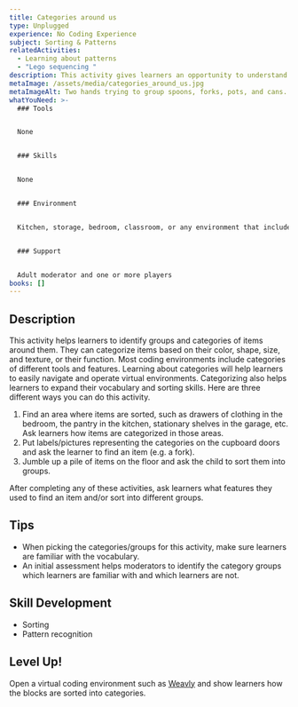```yaml
---
title: Categories around us
type: Unplugged
experience: No Coding Experience
subject: Sorting & Patterns
relatedActivities:
  - Learning about patterns
  - "Lego sequencing "
description: This activity gives learners an opportunity to understand and practice sorting.
metaImage: /assets/media/categories_around_us.jpg
metaImageAlt: Two hands trying to group spoons, forks, pots, and cans.
whatYouNeed: >-
  ### Tools


  None


  ### Skills


  None


  ### Environment


  Kitchen, storage, bedroom, classroom, or any environment that includes different groupings of items


  ### Support


  Adult moderator and one or more players
books: []
---
```

## Description

This activity helps learners to identify groups and categories of items around them. They can categorize items based on their color, shape, size, and texture, or their function. Most coding environments include categories of different tools and features. Learning about categories will help learners to easily navigate and operate virtual environments. Categorizing also helps learners to expand their vocabulary and sorting skills. Here are three different ways you can do this activity. 

1. Find an area where items are sorted, such as drawers of clothing in the bedroom, the pantry in the kitchen, stationary shelves in the garage, etc. Ask learners how items are categorized in those areas.
2. Put labels/pictures representing the categories on the cupboard doors and ask the learner to find an item (e.g. a fork).
3. Jumble up a pile of items on the floor and ask the child to sort them into groups.

After completing any of these activities, ask learners what features they used to find an item and/or sort into different groups.

## Tips

* When picking the categories/groups for this activity, make sure learners are familiar with the vocabulary.
* An initial assessment helps moderators to identify the category groups which learners are familiar with and which learners are not.

## Skill Development

* Sorting
* Pattern recognition

## Level Up!

Open a virtual coding environment such as [Weavly](https://create.weavly.org/) and show learners how the blocks are sorted into categories.